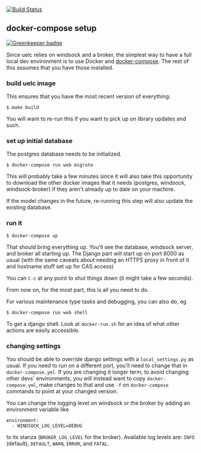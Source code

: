 [![Build Status](https://travis-ci.org/ccnmtl/uelc.svg?branch=master)](https://travis-ci.org/ccnmtl/uelc)

## docker-compose setup

[![Greenkeeper badge](https://badges.greenkeeper.io/ccnmtl/uelc.svg)](https://greenkeeper.io/)

Since uelc relies on windsock and a broker, the simplest way to have a
full local dev environment is to use Docker and
[docker-compose](https://docs.docker.com/compose/). The rest of this
assumes that you have those installed.

### build uelc image

This ensures that you have the most recent version of everything:

    $ make build

You will want to re-run this if you want to pick up on library updates
and such.

### set up initial database

The postgres database needs to be initialized.

    $ docker-compose run web migrate

This will probably take a few minutes since it will also take this
opportunity to download the other docker images that it needs
(postgres, windsock, windsock-broker) if they aren't already up to
date on your machine.

If the model changes in the future, re-running this step will also
update the existing database.

### run it

    $ docker-compose up

That should bring everything up. You'll see the database, windsock
server, and broker all starting up. The Django part will start up on
port 8000 as usual (with the same caveats about needing an HTTPS proxy
in front of it and hostname stuff set up for CAS access)

You can `C-c` at any point to shut things down (it might take a few
seconds).

From now on, for the most part, this is all you need to do.

For various maintenance type tasks and debugging, you can also do, eg

    $ docker-compose run web shell

To get a django shell. Look at `docker-run.sh` for an idea of what
other actions are easily accessible.

### changing settings

You should be able to override django settings with a
`local_settings.py` as usual. If you need to run on a different port,
you'll need to change that in `docker-compose.yml`. If you are
changing it longer term, to avoid changing other devs' environments,
you will instead want to copy `docker-compose.yml`, make changes to
that and use `-f` on `docker-compose` commands to point at your
changed version.

You can change the logging level on windsock or the broker by adding
an environment variable like

    environment:
      - WINDSOCK_LOG_LEVEL=DEBUG

to its stanza (`BROKER_LOG_LEVEL` for the broker). Available log
levels are: `INFO` (default), `DEFAULT`, `WARN`, `ERROR`, and `FATAL`.
